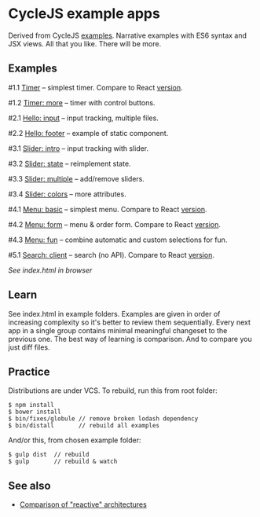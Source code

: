# CycleJS example apps

Derived from CycleJS [examples](https://github.com/staltz/cycle/tree/master/examples/).
Narrative examples with ES6 syntax and JSX views. All that you like.
There will be more.

## Examples

\#1.1 [Timer](examples/1.1-timer) – simplest timer. Compare to React [version](http://tutorialzine.com/2014/07/5-practical-examples-for-learning-facebooks-react-framework/).

\#1.2 [Timer: more](examples/1.2-timer-more) – timer with control buttons.

\#2.1 [Hello: input](examples/2.1-hello-input) – input tracking, multiple files.

\#2.2 [Hello: footer](examples/2.1-hello-footer) – example of static component.

\#3.1 [Slider: intro](examples/3.1-slider-intro) – input tracking with slider.

\#3.2 [Slider: state](examples/3.2-slider-state) – reimplement state.

\#3.3 [Slider: multiple](examples/3.3-slider-multiple) – add/remove sliders.

\#3.4 [Slider: colors](examples/3.4-slider-colors) – more attributes.

\#4.1 [Menu: basic](examples/4.1-menu-basic) – simplest menu. Compare to React [version](http://tutorialzine.com/2014/07/5-practical-examples-for-learning-facebooks-react-framework/).

\#4.2 [Menu: form](examples/4.1-menu-form) – menu & order form. Compare to React [version](http://tutorialzine.com/2014/07/5-practical-examples-for-learning-facebooks-react-framework/).

\#4.3 [Menu: fun](examples/4.3-menu-fun) – combine automatic and custom selections for fun.

\#5.1 [Search: client](examples/5.1-search-client) – search (no API). Compare to React [version](http://tutorialzine.com/2014/07/5-practical-examples-for-learning-facebooks-react-framework/).

*See index.html in browser*

## Learn

See index.html in example folders. Examples are given in order of increasing complexity so it's better to review them sequentially.
Every next app in a single group contains minimal meaningful changeset to the previous one.
The best way of learning is comparison. And to compare you just diff files.

## Practice

Distributions are under VCS. To rebuild, run this from root folder:

```
$ npm install
$ bower install
$ bin/fixes/globule // remove broken lodash dependency
$ bin/distall       // rebuild all examples
```

And/or this, from chosen example folder:

```
$ gulp dist  // rebuild
$ gulp       // rebuild & watch
```

## See also

* [Comparison of "reactive" architectures](https://github.com/Paqmind/reactive)